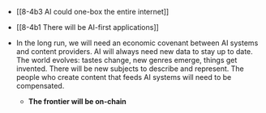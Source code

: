 - [[8-4b3 AI could one-box the entire internet]]
- [[8-4b1 There will be AI-first applications]]

- In the long run, we will need an economic covenant between AI systems and content providers. AI will always need new data to stay up to date. The world evolves: tastes change, new genres emerge, things get invented. There will be new subjects to describe and represent. The people who create content that feeds AI systems will need to be compensated.
	- **The frontier will be on-chain**

